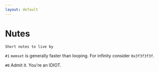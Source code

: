 ```yaml
---
layout: default
---
```


# Nutes
`Short notes to live by`


`#1` `memset` is generally faster than looping. For infinity consider `0x3f3f3f3f`.

`#0` Admit it. You're an IDIOT.
